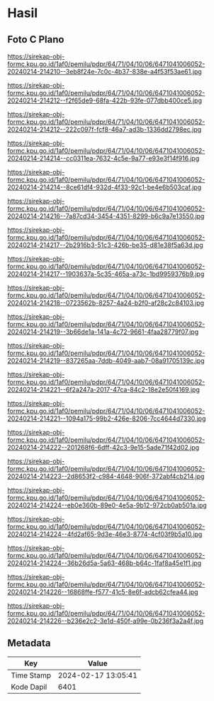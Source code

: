 # Hasil

## Foto C Plano

https://sirekap-obj-formc.kpu.go.id/1af0/pemilu/pdpr/64/71/04/10/06/6471041006052-20240214-214210--3eb8f24e-7c0c-4b37-838e-a4f53f53ae61.jpg

https://sirekap-obj-formc.kpu.go.id/1af0/pemilu/pdpr/64/71/04/10/06/6471041006052-20240214-214212--f2f65de9-68fa-422b-93fe-077dbb400ce5.jpg

https://sirekap-obj-formc.kpu.go.id/1af0/pemilu/pdpr/64/71/04/10/06/6471041006052-20240214-214212--222c097f-fcf8-46a7-ad3b-1336dd2798ec.jpg

https://sirekap-obj-formc.kpu.go.id/1af0/pemilu/pdpr/64/71/04/10/06/6471041006052-20240214-214214--cc0311ea-7632-4c5e-9a77-e93e3f14f916.jpg

https://sirekap-obj-formc.kpu.go.id/1af0/pemilu/pdpr/64/71/04/10/06/6471041006052-20240214-214214--8ce61df4-932d-4f33-92c1-be4e6b503caf.jpg

https://sirekap-obj-formc.kpu.go.id/1af0/pemilu/pdpr/64/71/04/10/06/6471041006052-20240214-214216--7a87cd34-3454-4351-8299-b6c9a7e13550.jpg

https://sirekap-obj-formc.kpu.go.id/1af0/pemilu/pdpr/64/71/04/10/06/6471041006052-20240214-214217--2b2916b3-51c3-426b-be35-d81e38f5a63d.jpg

https://sirekap-obj-formc.kpu.go.id/1af0/pemilu/pdpr/64/71/04/10/06/6471041006052-20240214-214217--1903637a-5c35-465a-a73c-1bd9959376b9.jpg

https://sirekap-obj-formc.kpu.go.id/1af0/pemilu/pdpr/64/71/04/10/06/6471041006052-20240214-214218--0723562b-8257-4a24-b2f0-af28c2c84103.jpg

https://sirekap-obj-formc.kpu.go.id/1af0/pemilu/pdpr/64/71/04/10/06/6471041006052-20240214-214219--3b66de1a-141a-4c72-9661-4faa28779f07.jpg

https://sirekap-obj-formc.kpu.go.id/1af0/pemilu/pdpr/64/71/04/10/06/6471041006052-20240214-214219--837265aa-7ddb-4049-aab7-08a91705139c.jpg

https://sirekap-obj-formc.kpu.go.id/1af0/pemilu/pdpr/64/71/04/10/06/6471041006052-20240214-214221--6f2a247a-2017-47ca-84c2-18e2e50f4169.jpg

https://sirekap-obj-formc.kpu.go.id/1af0/pemilu/pdpr/64/71/04/10/06/6471041006052-20240214-214221--1094a175-99b2-426e-8206-7cc4644d7330.jpg

https://sirekap-obj-formc.kpu.go.id/1af0/pemilu/pdpr/64/71/04/10/06/6471041006052-20240214-214222--201268f6-6dff-42c3-9e15-5ade71f42d02.jpg

https://sirekap-obj-formc.kpu.go.id/1af0/pemilu/pdpr/64/71/04/10/06/6471041006052-20240214-214223--2d8653f2-c984-4648-906f-372abf4cb214.jpg

https://sirekap-obj-formc.kpu.go.id/1af0/pemilu/pdpr/64/71/04/10/06/6471041006052-20240214-214224--eb0e360b-89e0-4e5a-9b12-972cb0ab501a.jpg

https://sirekap-obj-formc.kpu.go.id/1af0/pemilu/pdpr/64/71/04/10/06/6471041006052-20240214-214224--4fd2af65-9d3e-46e3-8774-4cf03f9b5a10.jpg

https://sirekap-obj-formc.kpu.go.id/1af0/pemilu/pdpr/64/71/04/10/06/6471041006052-20240214-214224--36b26d5a-5a63-468b-b64c-1faf8a45e1f1.jpg

https://sirekap-obj-formc.kpu.go.id/1af0/pemilu/pdpr/64/71/04/10/06/6471041006052-20240214-214226--16868ffe-f577-41c5-8e6f-adcb62cfea44.jpg

https://sirekap-obj-formc.kpu.go.id/1af0/pemilu/pdpr/64/71/04/10/06/6471041006052-20240214-214226--b236e2c2-3e1d-450f-a99e-0b236f3a2a4f.jpg


## Metadata

| Key        | Value               |
| ---------- | ------------------- |
| Time Stamp | 2024-02-17 13:05:41 |
| Kode Dapil | 6401                |



